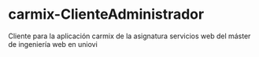 # carmix-ClienteAdministrador
Cliente para la aplicación carmix de la asignatura servicios web del máster de ingeniería web en uniovi
